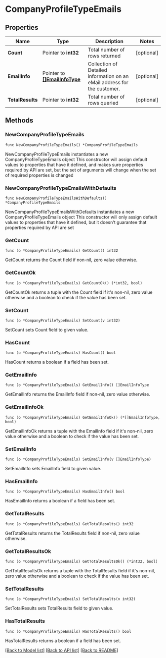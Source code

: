 # CompanyProfileTypeEmails

## Properties

Name | Type | Description | Notes
------------ | ------------- | ------------- | -------------
**Count** | Pointer to **int32** | Total number of rows returned | [optional] 
**EmailInfo** | Pointer to [**[]EmailInfoType**](EmailInfoType.md) | Collection of Detailed information on an eMail address for the customer. | [optional] 
**TotalResults** | Pointer to **int32** | Total number of rows queried | [optional] 

## Methods

### NewCompanyProfileTypeEmails

`func NewCompanyProfileTypeEmails() *CompanyProfileTypeEmails`

NewCompanyProfileTypeEmails instantiates a new CompanyProfileTypeEmails object
This constructor will assign default values to properties that have it defined,
and makes sure properties required by API are set, but the set of arguments
will change when the set of required properties is changed

### NewCompanyProfileTypeEmailsWithDefaults

`func NewCompanyProfileTypeEmailsWithDefaults() *CompanyProfileTypeEmails`

NewCompanyProfileTypeEmailsWithDefaults instantiates a new CompanyProfileTypeEmails object
This constructor will only assign default values to properties that have it defined,
but it doesn't guarantee that properties required by API are set

### GetCount

`func (o *CompanyProfileTypeEmails) GetCount() int32`

GetCount returns the Count field if non-nil, zero value otherwise.

### GetCountOk

`func (o *CompanyProfileTypeEmails) GetCountOk() (*int32, bool)`

GetCountOk returns a tuple with the Count field if it's non-nil, zero value otherwise
and a boolean to check if the value has been set.

### SetCount

`func (o *CompanyProfileTypeEmails) SetCount(v int32)`

SetCount sets Count field to given value.

### HasCount

`func (o *CompanyProfileTypeEmails) HasCount() bool`

HasCount returns a boolean if a field has been set.

### GetEmailInfo

`func (o *CompanyProfileTypeEmails) GetEmailInfo() []EmailInfoType`

GetEmailInfo returns the EmailInfo field if non-nil, zero value otherwise.

### GetEmailInfoOk

`func (o *CompanyProfileTypeEmails) GetEmailInfoOk() (*[]EmailInfoType, bool)`

GetEmailInfoOk returns a tuple with the EmailInfo field if it's non-nil, zero value otherwise
and a boolean to check if the value has been set.

### SetEmailInfo

`func (o *CompanyProfileTypeEmails) SetEmailInfo(v []EmailInfoType)`

SetEmailInfo sets EmailInfo field to given value.

### HasEmailInfo

`func (o *CompanyProfileTypeEmails) HasEmailInfo() bool`

HasEmailInfo returns a boolean if a field has been set.

### GetTotalResults

`func (o *CompanyProfileTypeEmails) GetTotalResults() int32`

GetTotalResults returns the TotalResults field if non-nil, zero value otherwise.

### GetTotalResultsOk

`func (o *CompanyProfileTypeEmails) GetTotalResultsOk() (*int32, bool)`

GetTotalResultsOk returns a tuple with the TotalResults field if it's non-nil, zero value otherwise
and a boolean to check if the value has been set.

### SetTotalResults

`func (o *CompanyProfileTypeEmails) SetTotalResults(v int32)`

SetTotalResults sets TotalResults field to given value.

### HasTotalResults

`func (o *CompanyProfileTypeEmails) HasTotalResults() bool`

HasTotalResults returns a boolean if a field has been set.


[[Back to Model list]](../README.md#documentation-for-models) [[Back to API list]](../README.md#documentation-for-api-endpoints) [[Back to README]](../README.md)


